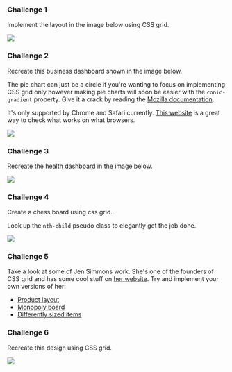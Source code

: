### Challenge 1

Implement the layout in the image below using CSS grid.

![](https://dl.dropboxusercontent.com/s/c1sxndiqn3afa97/css_grid.png)

### Challenge 2

Recreate this business dashboard shown in the image below.

The pie chart can just be a circle if you're wanting to focus on implementing CSS grid only however making pie charts will soon be easier with the `conic-gradient` property. Give it a crack by reading the [Mozilla documentation](https://developer.mozilla.org/en-US/docs/Web/CSS/conic-gradient).

It's only supported by Chrome and Safari currently. [This website](https://caniuse.com/#search=conic-gradient) is a great way to check what works on what browsers.

![](https://dl.dropboxusercontent.com/s/1xqqyj8n5e7mb9n/grid-2.png?dl=0)

### Challenge 3

Recreate the health dashboard in the image below.

![](https://dl.dropboxusercontent.com/s/m0aqrfmhn6z0ef9/grid-3.png?dl=0)

### Challenge 4

Create a chess board using css grid.

Look up the `nth-child` pseudo class to elegantly get the job done.

![](https://upload.wikimedia.org/wikipedia/commons/thumb/d/d5/Chess_Board.svg/1920px-Chess_Board.svg.png)

### Challenge 5

Take a look at some of Jen Simmons work. She's one of the founders of CSS grid and has some cool stuff on [her website](https://labs.jensimmons.com/). Try and implement your own versions of her:
- [Product layout](https://labs.jensimmons.com/2017/03-009.html)
- [Monopoly board](https://labs.jensimmons.com/2017/01-005.html)
- [Differently sized items](https://labs.jensimmons.com/2017/01-009K.html)

### Challenge 6

Recreate this design using CSS grid.

![](https://dl.dropboxusercontent.com/s/f7wqs40w277onci/grid_challenge.png?dl=0)